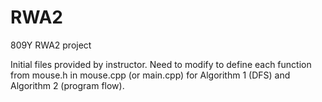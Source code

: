 # RWA2
809Y RWA2 project


Initial files provided by instructor. Need to modify to define each function from mouse.h in mouse.cpp (or main.cpp) for Algorithm 1 (DFS) and Algorithm 2 (program flow).
